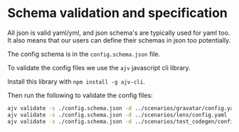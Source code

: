 # Schema validation and specification

All json is valid yaml/yml, and json schema's are typically used for yaml too. It also means that our users can define their schemas in json too potentially.

The config schema is in the `config.schema.json` file.

To validate the config files we use the `ajv` javascript cli library.

Install this library with `npm install -g ajv-cli`.

Then run the following to validate the config files:

```bash
ajv validate -s ./config.schema.json -d ../scenarios/gravatar/config.yaml
ajv validate -s ./config.schema.json -d ../scenarios/lens/config.yaml
ajv validate -s ./config.schema.json -d ../scenarios/test_codegen/config.yaml
```
